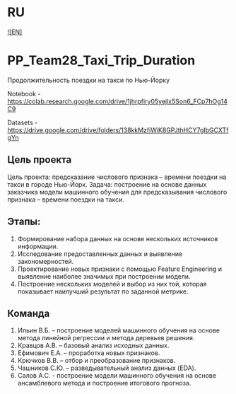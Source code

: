 # RU
[![EN]](/README.md)

# PP_Team28_Taxi_Trip_Duration
Продолжительность поездки на такси по Нью-Йорку

Notebook - https://colab.research.google.com/drive/1jhrpfiry05yejlx5Son6_FCp7hOg14C9

Datasets - https://drive.google.com/drive/folders/138kkMzfiWiK8GPJthHCY7gIbGCXTfgYn

## Цель проекта
Цель проекта: предсказание числового признака – времени поездки на такси в городе Нью-Йорк.
Задача: построение на основе данных заказчика модели машинного обучения для предсказывания числового признака – времени поездки на такси.
## Этапы:
1)	Формирование набора данных на основе нескольких источников информации.
2)	Исследование предоставленных данных и выявление закономерностей. 
3)	Проектирование новых признаки с помощью Feature Engineering и выявление наиболее значимых при построении модели.
4)	Построение нескольких моделей и выбор из них той, которая показывает наилучший результат по заданной метрике.

##  Команда
1)	Ильин В.Б. – построение моделей машинного обучения на основе метода линейной регрессии и метода деревьев решения.
2)	Кравцов А.В.  – базовый анализ исходных данных.
3)	Ефимович Е.А. – проработка новых признаков.
4)	Крючков В.В. – отбор и преобразование признаков.
5)	Чашников С.Ю. – разведывательный анализ данных (EDA).
6)	Салов А.С. - построение модели машинного обучения на основе ансамблевого метода и построение итогового прогноза.
